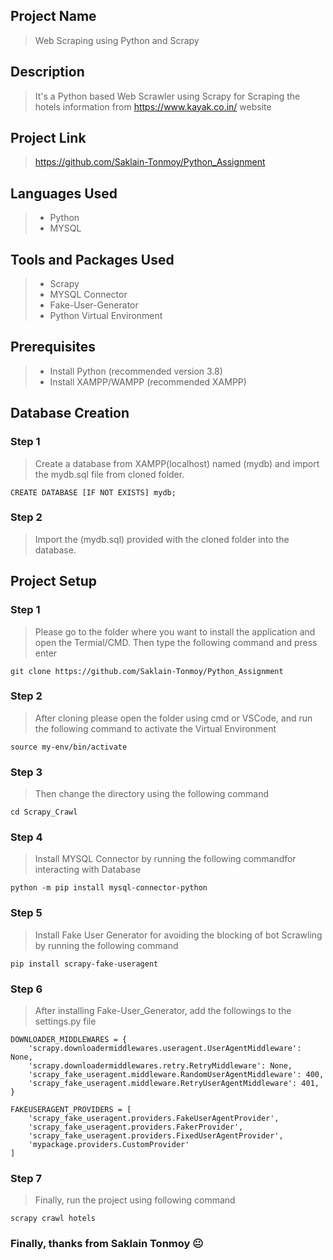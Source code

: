 ## Project Name

> Web Scraping using Python and Scrapy

## Description

> It's a Python based Web Scrawler using Scrapy for Scraping the hotels information from https://www.kayak.co.in/ website

## Project Link

> https://github.com/Saklain-Tonmoy/Python_Assignment

## Languages Used

> - Python
> - MYSQL

## Tools and Packages Used

> - Scrapy
> - MYSQL Connector
> - Fake-User-Generator
> - Python Virtual Environment

## Prerequisites

> - Install Python (recommended version 3.8)
> - Install XAMPP/WAMPP (recommended XAMPP)

## Database Creation
### Step 1
> Create a database from XAMPP(localhost) named (mydb) and import the mydb.sql file from cloned folder.

```
CREATE DATABASE [IF NOT EXISTS] mydb;

```
### Step 2
> Import the (mydb.sql) provided with the cloned folder into the database.

## Project Setup

### Step 1

> Please go to the folder where you want to install the application and open the Termial/CMD. Then type the following command and press enter

```
git clone https://github.com/Saklain-Tonmoy/Python_Assignment

```

### Step 2

> After cloning please open the folder using cmd or VSCode, and run the following command to activate the Virtual Environment

```
source my-env/bin/activate

```

### Step 3

> Then change the directory using the following command

```
cd Scrapy_Crawl

```

### Step 4

> Install MYSQL Connector by running the following commandfor interacting with Database

```
python -m pip install mysql-connector-python

```

### Step 5

> Install Fake User Generator for avoiding the blocking of bot Scrawling by running the following command

```
pip install scrapy-fake-useragent

```

### Step 6
> After installing Fake-User_Generator, add the followings to the settings.py file
```
DOWNLOADER_MIDDLEWARES = {
    'scrapy.downloadermiddlewares.useragent.UserAgentMiddleware': None,
    'scrapy.downloadermiddlewares.retry.RetryMiddleware': None,
    'scrapy_fake_useragent.middleware.RandomUserAgentMiddleware': 400,
    'scrapy_fake_useragent.middleware.RetryUserAgentMiddleware': 401,
}

FAKEUSERAGENT_PROVIDERS = [
    'scrapy_fake_useragent.providers.FakeUserAgentProvider',
    'scrapy_fake_useragent.providers.FakerProvider',
    'scrapy_fake_useragent.providers.FixedUserAgentProvider',
    'mypackage.providers.CustomProvider'
]
```

### Step 7

> Finally, run the project using following command

```
scrapy crawl hotels

```

### Finally, thanks from Saklain Tonmoy :neutral_face:
